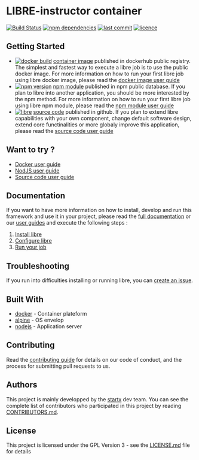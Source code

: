 # LIBRE-instructor container

[![Build Status](https://travis-ci.org/startxfr/libre.svg?branch=stable)](https://travis-ci.org/startxfr/libre) [![npm dependencies](https://david-dm.org/startxfr/libre.svg)](https://www.npmjs.com/package/libre) [![last commit](https://img.shields.io/github/last-commit/startxfr/libre.svg)](https://github.com/startxfr/libre) [![licence](https://img.shields.io/github/license/startxfr/libre.svg)](https://github.com/startxfr/libre)

## Getting Started

- [![docker build](https://img.shields.io/docker/build/startx/libre.svg)](https://hub.docker.com/r/startx/libre/) [container image](https://hub.docker.com/r/startx/libre) published in dockerhub public registry. The simplest and fastest way to execute a libre job is to use the public docker image. For more information on how to run your first libre job using libre docker image, please read the [docker image user guide](https://github.com/startxfr/libre/tree/master/docs/guides/USE_docker.md)
- [![npm version](https://badge.fury.io/js/libre.svg)](https://www.npmjs.com/package/libre) [npm module](https://www.npmjs.com/package/libre) published in npm public database. If you plan to libre into another application, you should be more interested by the npm method. For more information on how to run your first libre job using libre npm module, please read the [npm module user guide](https://github.com/startxfr/libre/tree/master/docs/guides/USE_npm.md)
- [![libre](https://img.shields.io/badge/latest-v0.7.7-blue.svg)](https://github.com/startxfr/libre) [source code](https://github.com/startxfr/libre/tree/master) published in github. If you plan to extend libre capabilities with your own component, change default software design, extend core functinalities or more globaly improve this application, please read the [source code user guide](https://github.com/startxfr/libre/tree/master/docs/guides/USE_source.md)

## Want to try ?

- [Docker user guide](https://github.com/startxfr/libre/tree/stable/docs/guides/USE_docker.md)
- [NodJS user guide](https://github.com/startxfr/libre/tree/stable/docs/guides/USE_npm.md)
- [Source code user guide](https://github.com/startxfr/libre/tree/stable/docs/guides/USE_source.md)

## Documentation

If you want to have more information on how to install, develop and run this framework and use it in your project, please read the [full documentation](https://github.com/startxfr/libre/tree/stable/docs/README.md) or our [user guides](https://github.com/startxfr/libre/tree/stable/docs/guides/README.md) and execute the following steps :
1. [Install libre](https://github.com/startxfr/libre/tree/stable/docs/guides/1.Install.md)
2. [Configure libre](https://github.com/startxfr/libre/tree/stable/docs/guides/2.Configure.md)
3. [Run your job](https://github.com/startxfr/libre/tree/stable/docs/guides/3.Run.md)

## Troubleshooting

If you run into difficulties installing or running libre, you can [create an issue](https://github.com/startxfr/libre/issues/new).

## Built With

* [docker](https://www.docker.com/) - Container plateform
* [alpine](https://alpinelinux.org/) - OS envelop
* [nodejs](https://nodejs.org) - Application server

## Contributing

Read the [contributing guide](../../CONTRIBUTING.md) for details on our code of conduct, and the process for submitting pull requests to us.

## Authors

This project is mainly developped by the [startx](https://www.startx.fr) dev team. You can see the complete list of contributors who participated in this project by reading [CONTRIBUTORS.md](https://github.com/startxfr/libre/tree/stable/docs/CONTRIBUTORS.md).

## License

This project is licensed under the GPL Version 3 - see the [LICENSE.md](https://github.com/startxfr/libre/tree/stable/docs/LICENSE.md) file for details
